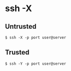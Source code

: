 ssh -X
======

Untrusted
---------

    $ ssh -X -p port user@server

Trusted
-------

    $ ssh -Y -p port user@server
